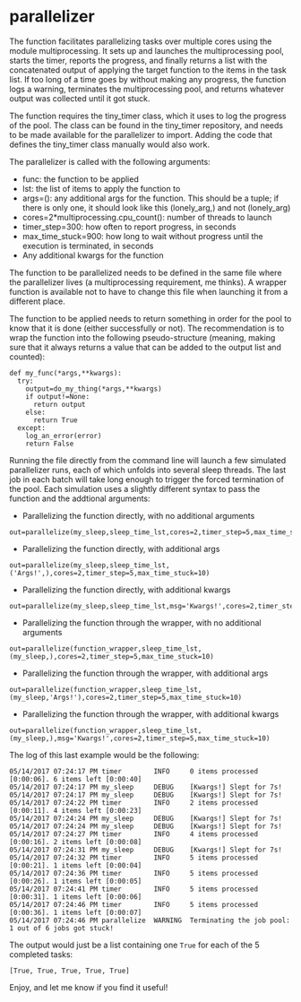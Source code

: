 # parallelizer
The function facilitates parallelizing tasks over multiple cores using the module multiprocessing. It sets up and launches the multiprocessing pool, starts the timer, reports the progress, and finally returns a list with the concatenated output of applying the target function to the items in the task list. If too long of a time goes by without making any progress, the function logs a warning, terminates the multiprocessing pool, and returns whatever output was collected until it got stuck.

The function requires the tiny_timer class, which it uses to log the progress of the pool. The class can be found in the tiny_timer repository, and needs to be made available for the parallelizer to import. Adding the code that defines the tiny_timer class manually would also work.

The parallelizer is called with the following arguments:
- func: the function to be applied
- lst: the list of items to apply the function to
- args=(): any additional args for the function. This should be a tuple; if there is only one, it should look like this (lonely_arg,) and not (lonely_arg)
- cores=2\*multiprocessing.cpu_count(): number of threads to launch
- timer_step=300: how often to report progress, in seconds
- max_time_stuck=900: how long to wait without progress until the execution is terminated, in seconds
- Any additional kwargs for the function

The function to be parallelized needs to be defined in the same file where the parallelizer lives (a multiprocessing requirement, me thinks). A wrapper function is available not to have to change this file when launching it from a different place.

The function to be applied needs to return something in order for the pool to know that it is done (either successfully or not). The recommendation is to wrap the function into the following pseudo-structure (meaning, making sure that it always returns a value that can be added to the output list and counted):
```
def my_func(*args,**kwargs):
  try:
    output=do_my_thing(*args,**kwargs)
    if output!=None:
      return output
    else:
      return True
  except:
    log_an_error(error)
    return False
```
Running the file directly from the command line will launch a few simulated parallelizer runs, each of which unfolds into several sleep threads. The last job in each batch will take long enough to trigger the forced termination of the pool. Each simulation uses a slightly different syntax to pass the function and the addtional arguments:
- Parallelizing the function directly, with no additional arguments
```
out=parallelize(my_sleep,sleep_time_lst,cores=2,timer_step=5,max_time_stuck=10)
```
- Parallelizing the function directly, with additional args
```
out=parallelize(my_sleep,sleep_time_lst,('Args!',),cores=2,timer_step=5,max_time_stuck=10)
```
- Parallelizing the function directly, with additional kwargs
```
out=parallelize(my_sleep,sleep_time_lst,msg='Kwargs!',cores=2,timer_step=5,max_time_stuck=10)
```
- Parallelizing the function through the wrapper, with no additional arguments
```
out=parallelize(function_wrapper,sleep_time_lst,(my_sleep,),cores=2,timer_step=5,max_time_stuck=10)
```
- Parallelizing the function through the wrapper, with additional args
```
out=parallelize(function_wrapper,sleep_time_lst,(my_sleep,'Args!'),cores=2,timer_step=5,max_time_stuck=10)
```
- Parallelizing the function through the wrapper, with additional kwargs
```
out=parallelize(function_wrapper,sleep_time_lst,(my_sleep,),msg='Kwargs!',cores=2,timer_step=5,max_time_stuck=10)
```
The log of this last example would be the following:
```
05/14/2017 07:24:17 PM timer        INFO     0 items processed [0:00:06]. 6 items left [0:00:40]
05/14/2017 07:24:17 PM my_sleep     DEBUG    [Kwargs!] Slept for 7s!
05/14/2017 07:24:17 PM my_sleep     DEBUG    [Kwargs!] Slept for 7s!
05/14/2017 07:24:22 PM timer        INFO     2 items processed [0:00:11]. 4 items left [0:00:23]
05/14/2017 07:24:24 PM my_sleep     DEBUG    [Kwargs!] Slept for 7s!
05/14/2017 07:24:24 PM my_sleep     DEBUG    [Kwargs!] Slept for 7s!
05/14/2017 07:24:27 PM timer        INFO     4 items processed [0:00:16]. 2 items left [0:00:08]
05/14/2017 07:24:31 PM my_sleep     DEBUG    [Kwargs!] Slept for 7s!
05/14/2017 07:24:32 PM timer        INFO     5 items processed [0:00:21]. 1 items left [0:00:04]
05/14/2017 07:24:36 PM timer        INFO     5 items processed [0:00:26]. 1 items left [0:00:05]
05/14/2017 07:24:41 PM timer        INFO     5 items processed [0:00:31]. 1 items left [0:00:06]
05/14/2017 07:24:46 PM timer        INFO     5 items processed [0:00:36]. 1 items left [0:00:07]
05/14/2017 07:24:46 PM parallelize  WARNING  Terminating the job pool: 1 out of 6 jobs got stuck!
```
The output would just be a list containing one ```True``` for each of the 5 completed tasks:
```
[True, True, True, True, True]
```
Enjoy, and let me know if you find it useful!
